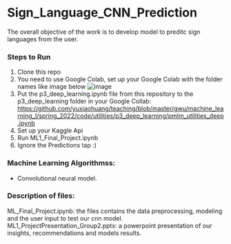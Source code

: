 # Sign_Language_CNN_Prediction
The overall objective of the work is to develop model to preditc sign languages from the user. 

### Steps to Run 
1. Clone this repo 
2. You need to use Google Colab, set up your Google Colab with the folder names like image below
![image](https://user-images.githubusercontent.com/73964751/168937461-c17c5d95-cbec-4add-bea6-f47e30ec1038.png)
3. Put the p3_deep_learning.ipynb file from this repository to the p3_deep_learning folder in your Google Collab: https://github.com/yuxiaohuang/teaching/blob/master/gwu/machine_learning_I/spring_2022/code/utilities/p3_deep_learning/pmlm_utilities_deep.ipynb
5. Set up your Kaggle Api
6. Run ML1_Final_Project.ipynb
7. Ignore the Predictions tap :)

### Machine Learning Algorithmss:
- Convolutional neural model.

### Description of files:
ML_Final_Project.ipynb: the files contains the data preprocessing, modeling and the user input to test our cnn model. 
ML1_ProjectPresentation_Group2.pptx: a powerpoint presentation of our insights, recommendations and models results.
